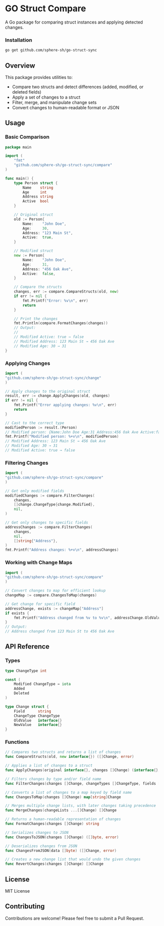 # GO Struct Compare
A Go package for comparing struct instances and applying detected changes.


### Installation
```bash
go get github.com/sphere-sh/go-struct-sync
````

## Overview
This package provides utilities to:
- Compare two structs and detect differences (added, modified, or deleted fields)
- Apply a set of changes to a struct
- Filter, merge, and manipulate change sets
- Convert changes to human-readable format or JSON

## Usage

### Basic Comparison

```go
package main

import (
    "fmt"
    "github.com/sphere-sh/go-struct-sync/compare"
)

func main() {
    type Person struct {
        Name    string
        Age     int
        Address string
        Active  bool
    }

    // Original struct
    old := Person{
        Name:    "John Doe",
        Age:     30,
        Address: "123 Main St", 
        Active:  true,
    }

    // Modified struct
    new := Person{
        Name:    "John Doe",
        Age:     31,
        Address: "456 Oak Ave",
        Active:  false,
    }

    // Compare the structs
    changes, err := compare.CompareStructs(old, new)
    if err != nil {
        fmt.Printf("Error: %v\n", err)
        return
    }

    // Print the changes
    fmt.Println(compare.FormatChanges(changes))
	// Output:
	//
	// Modified Active: true → false
	// Modified Address: 123 Main St → 456 Oak Ave
	// Modified Age: 30 → 31
}
```

### Applying Changes

```go
import (
"github.com/sphere-sh/go-struct-sync/change"
)

// Apply changes to the original struct
result, err := change.ApplyChanges(old, changes)
if err != nil {
    fmt.Printf("Error applying changes: %v\n", err)
    return
}

// Cast to the correct type
modifiedPerson := result.(Person)
// Modified person: {Name:John Doe Age:31 Address:456 Oak Ave Active:false}
fmt.Printf("Modified person: %+v\n", modifiedPerson)
// Modified Address: 123 Main St → 456 Oak Ave
// Modified Age: 30 → 31
// Modified Active: true → false
```

### Filtering Changes

```go
import (
"github.com/sphere-sh/go-struct-sync/compare"
)

// Get only modified fields
modifiedChanges := compare.FilterChanges(
    changes, 
    []change.ChangeType{change.Modified}, 
    nil,
)

// Get only changes to specific fields
addressChanges := compare.FilterChanges(
    changes, 
    nil, 
    []string{"Address"},
)
fmt.Printf("Address changes: %+v\n", addressChanges)
```

### Working with Change Maps

```go
import (
"github.com/sphere-sh/go-struct-sync/compare"
)

// Convert changes to map for efficient lookup
changeMap := compare.ChangesToMap(changes)

// Get change for specific field
addressChange, exists := changeMap["Address"]
if exists {
    fmt.Printf("Address changed from %v to %v\n", addressChange.OldValue, addressChange.NewValue)
}
// Output:
// Address changed from 123 Main St to 456 Oak Ave
```

## API Reference

### Types

```go
type ChangeType int

const (
    Modified ChangeType = iota
    Added
    Deleted
)

type Change struct {
    Field      string
    ChangeType ChangeType
    OldValue   interface{}
    NewValue   interface{}
}
```

### Functions

```go
// Compares two structs and returns a list of changes
func CompareStructs(old, new interface{}) ([]Change, error)

// Applies a list of changes to a struct
func ApplyChanges(original interface{}, changes []Change) (interface{}, error)

// Filters changes by type and/or field name
func FilterChanges(changes []Change, changeTypes []ChangeType, fields []string) []Change

// Converts a list of changes to a map keyed by field name
func ChangesToMap(changes []Change) map[string]Change

// Merges multiple change lists, with later changes taking precedence
func MergeChanges(changeLists ...[]Change) []Change

// Returns a human-readable representation of changes
func FormatChanges(changes []Change) string

// Serializes changes to JSON
func ChangesToJSON(changes []Change) ([]byte, error)

// Deserializes changes from JSON
func ChangesFromJSON(data []byte) ([]Change, error)

// Creates a new change list that would undo the given changes
func RevertChanges(changes []Change) []Change
```

## License
MIT License

## Contributing
Contributions are welcome! Please feel free to submit a Pull Request.
